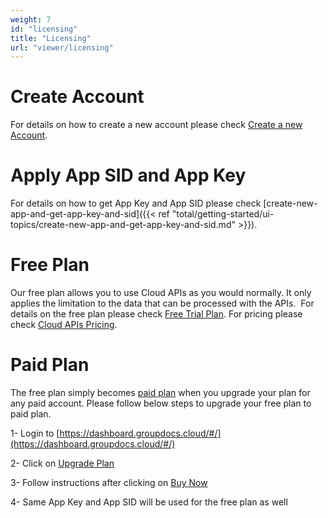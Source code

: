 ```yaml
---
weight: 7
id: "licensing"
title: "Licensing"
url: "viewer/licensing"
---
```







# Create Account #

For details on how to create a new account please check [Create a new Account](https://idsrv.asposeptyltd.com/identity/signup?signin#afd1a248967c69e396baddcd488ef333).

# Apply App SID and App Key #

For details on how to get App Key and App SID please check [create-new-app-and-get-app-key-and-sid]({{< ref "total/getting-started/ui-topics/create-new-app-and-get-app-key-and-sid.md" >}}).

# Free Plan #

Our free plan allows you to use Cloud APIs as you would normally. It only applies the limitation to the data that can be processed with the APIs.  For details on the free plan please check [Free Trial Plan](https://purchase.groupdocs.cloud/trial). For pricing please check [Cloud APIs Pricing](https://purchase.groupdocs.cloud/pricing).

# Paid Plan #

The free plan simply becomes [paid plan](https://purchase.groupdocs.cloud/pricing) when you upgrade your plan for any paid account. Please follow below steps to upgrade your free plan to paid plan.

1- Login to [https://dashboard.groupdocs.cloud/#/](https://dashboard.groupdocs.cloud/#/)

2- Click on [Upgrade Plan](https://dashboard.groupdocs.cloud/#/plan)

3- Follow instructions after clicking on [Buy Now](https://dashboard.groupdocs.cloud/#/plan/subscribe/320)

4- Same App Key and App SID will be used for the free plan as well